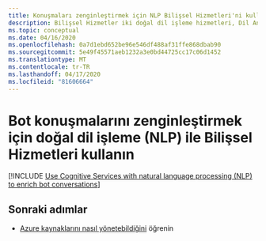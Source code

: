 ```yaml
---
title: Konuşmaları zenginleştirmek için NLP Bilişsel Hizmetleri'ni kullanın
description: Bilişsel Hizmetler iki doğal dil işleme hizmetleri, Dil Anlayışı ve QnA Maker, her biri farklı bir amaç ile sağlar. Her hizmeti ne zaman kullanacağımı ve birbirlerine nasıl iltifat ettiklerini anlayın.
ms.topic: conceptual
ms.date: 04/16/2020
ms.openlocfilehash: 0a7d1ebd652be96e546df488af31ffe868dbab90
ms.sourcegitcommit: 5e49f45571aeb1232a3e0bd44725cc17c06d1452
ms.translationtype: MT
ms.contentlocale: tr-TR
ms.lasthandoff: 04/17/2020
ms.locfileid: "81606664"
---
```

# <a name="use-cognitive-services-with-natural-language-processing-nlp-to-enrich-bot-conversations"></a>Bot konuşmalarını zenginleştirmek için doğal dil işleme (NLP) ile Bilişsel Hizmetleri kullanın

[!INCLUDE [Use Cognitive Services with natural language processing (NLP) to enrich bot conversations](../includes/luis-qnamaker-shared-concept.md)]

## <a name="next-steps"></a>Sonraki adımlar

* [Azure kaynaklarını nasıl yönetebildiğini](How-To/set-up-qnamaker-service-azure.md) öğrenin